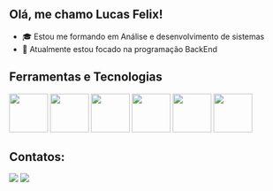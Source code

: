 ## Olá, me chamo Lucas Felix!

- 🎓 Estou me formando em Análise e desenvolvimento de sistemas
- 📖 Atualmente estou focado na programação BackEnd

## Ferramentas e Tecnologias

<img loading="lazy" src="https://cdn.jsdelivr.net/gh/devicons/devicon/icons/git/git-original.svg" width="70" height="70"/>  <img loading= "lazy" src="https://cdn.jsdelivr.net/gh/devicons/devicon@latest/icons/java/java-original.svg" width="70" height="70"/> <img loading= "lazy" src ="https://cdn.jsdelivr.net/gh/devicons/devicon@latest/icons/python/python-original.svg"  width="70" height="70" /> <img loading= "lazy" src ="https://cdn.jsdelivr.net/gh/devicons/devicon@latest/icons/javascript/javascript-original.svg"  width="70" height="70" /> <img loading= "lazy" src ="https://cdn.jsdelivr.net/gh/devicons/devicon@latest/icons/html5/html5-original.svg"  width="70" height="70" /> <img loading= "lazy" src ="https://cdn.jsdelivr.net/gh/devicons/devicon@latest/icons/css3/css3-original.svg"  width="70" height="70" /> 

## Contatos:
<a href="https://www.instagram.com/lucas.svf_/" target="_blank"><img loading="lazy" src="https://img.shields.io/badge/-Instagram-%23E4405F?style=for-the-badge&logo=instagram&logoColor=white" target="_blank"></a>
<a href="https://www.linkedin.com/in/lucas-felix-892618244/" target="_blank"><img loading="lazy" src="https://img.shields.io/badge/-LinkedIn-%230077B5?style=for-the-badge&logo=linkedin&logoColor=white" target="_blank"></a>
